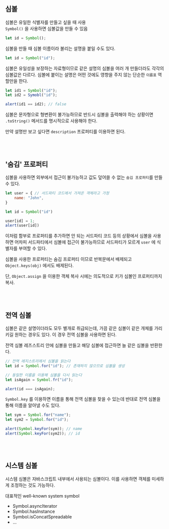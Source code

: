 ## 심볼
심볼은 유일한 식별자를 만들고 싶을 때 사용<br>
`Symbol()` 을 사용하면 심볼값을 만들 수 있음

```javascript
let id = Symbol();
```

심볼을 만들 때 심볼 이름이라 불리는 설명을 붙일 수도 있다.
```javascript
let id = Symbol("id");
```

심볼은 유일성을 보장하는 자료형이므로 같은 설명의 심볼을 여러 개 만들더라도 각각의 심볼값은 다르다.
심볼에 붙이는 설명은 어떤 것에도 영향을 주지 않는 단순한 `이름표` 역할만을 한다.

```javascript
let id1 = Symbol("id");
let id2 = Symobl("id");

alert(id1 == id2); // false
```

심볼은 문자형으로 형변환이 불가능하므로 반드시 심볼을 출력해야 하는 상황이면 `.toString()` 메서드를 명시적으로 사용해야 한다.
<br>

만약 설명만 보고 싶다면 `description` 프로퍼티를 이용하면 된다.

<br></br>

## '숨김' 프로퍼티
심볼을 사용하면 외부에서 접근이 불가능하고 값도 덮어쓸 수 없는 `숨김 프로퍼티`를 만들 수 있다.

```javascript
let user = { // 서드파티 코드에서 가져온 객체라고 가정
    name: "John",
}

let id = Symbol("id")

user[id] = 1;
alert(user[id])
```
이처럼 함부로 프로퍼티를 추가하면 안 되는 서드파티 코드 등의 상황에서 심볼을 사용하면 어차피 서드파티에서 심볼에 접근이 불가능하므로 서드파티가 모르게 `user` 에 식별자를 부여할 수 있다.
<br>

심볼을 사용한 프로퍼티는 숨김 프로퍼티 이므로 반복문에서 배제되고 `Object.keys(obj)` 에서도 배제된다.
<br>

단, `Object.assign` 을 이용한 객체 복사 시에는 의도적으로 키가 심볼인 프로퍼티까지 복사.

<br></br>

## 전역 심볼
심볼은 같은 설명이더라도 모두 별개로 취급되는데, 가끔 같은 심볼이 같은 개체를 가리키길 원하는 경우도 있다. 이 경우 전역 심볼을 사용하면 된다.

전역 심볼 레즈스트리 안에 심볼을 만들고 해당 심볼에 접근하면 늘 같은 심볼을 반환한다.

```javascript
// 전역 레지스트리에서 심볼을 읽는다
let id = Symbol.for("id"); // 존재하지 않으므로 심볼을 생성

// 동일한 이름을 이용해 심볼을 다시 읽는다
let isAgain = Symbol.fr("id");

alert(id === isAgain);
```

`Symbol.key` 를 이용하면 이름을 통해 전역 심볼을 찾을 수 있는데 반대로 전역 심볼을 통해 이름을 알아낼 수도 있다.

```javascript
let sym = Symbol.for("name");
let sym2 = Symbol.for("id");

alert(Symbol.keyFor(sym)); // name
alert(Symbol.keyFor(sym2)); // id
```

<br></br>

## 시스템 심볼
시스템 심볼은 자바스크립트 내부에서 사용되는 심볼이다. 이를 사용하면 객체를 미세하게 조정하는 것도 가능하다.

대표적인 well-known system symbol
- Symbol.asyncIterator
- Symbol.hasInstance
- Symbol.isConcatSpreadable
- ...